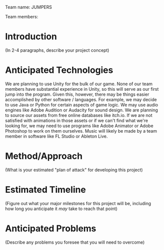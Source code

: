 Team name: JUMPERS

Team members:

# Introduction

(In 2-4 paragraphs, describe your project concept)

# Anticipated Technologies

We are planning to use Unity for the bulk of our game. None of our team members have substantial experience in Unity, so this will serve as our first jump into the program. Given this, however, there may be things easier accomplished by other software / languages. For example, we may decide to use Java or Python for certain aspects of game logic. We may use audio engines like Adobe Audition or Audacity for sound design. We are planning to source our assets from free online databases like itch.io. If we are not satisfied with animations in those assets or if we can't find what we're looking for, we may need to use programs like Adobe Animator or Adobe Photoshop to work on them ourselves. Music will likely be made by a team member in software like FL Studio or Ableton Live.   

# Method/Approach

(What is your estimated "plan of attack" for developing this project)

# Estimated Timeline

(Figure out what your major milestones for this project will be, including how long you anticipate it *may* take to reach that point)

# Anticipated Problems

(Describe any problems you foresee that you will need to overcome)
